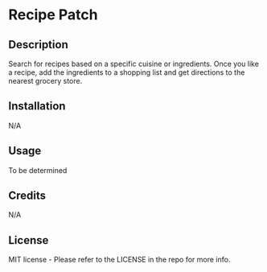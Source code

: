# Recipe Patch
## Description
Search for recipes based on a specific cuisine or ingredients. Once you like a recipe, add the ingredients to a shopping list and get directions to the nearest grocery store.
## Installation
N/A
## Usage
To be determined
## Credits
N/A

## License
MIT license - Please refer to the LICENSE in the repo for more info.
